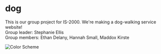 # dog

This is our group project for IS-2000. We're making a dog-walking service website!
<br>Group leader: Stephanie Ellis
<br>Group members: Ethan Delany, Hannah Small, Maddox Kirste

![Color Scheme](https://coolors.co/386641-6a994e-a7c957-f2e8cf-bc4749)
